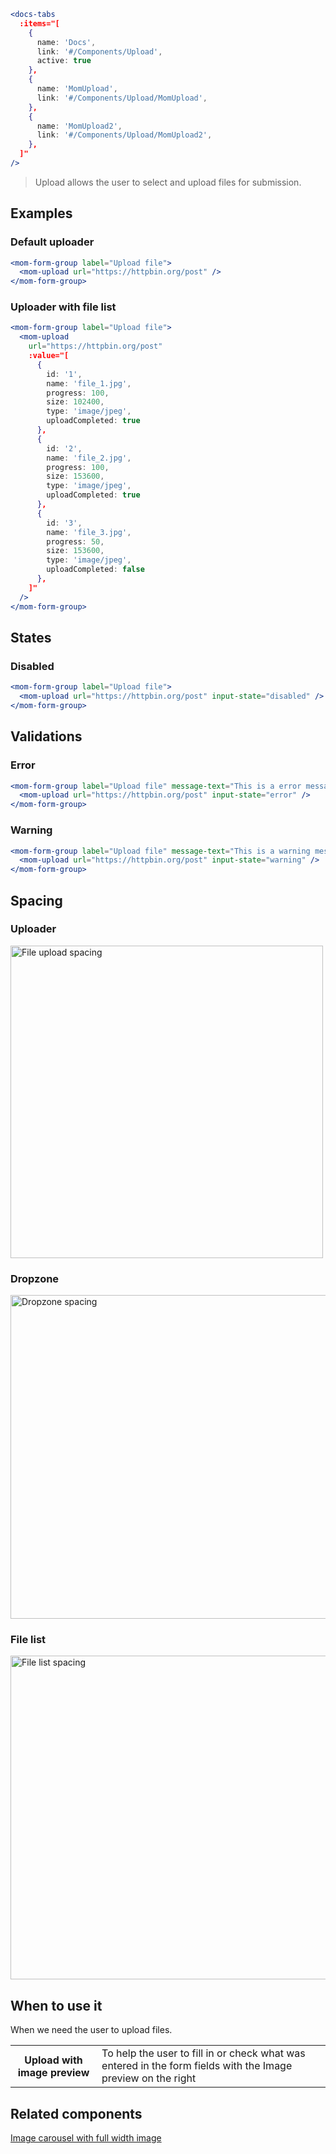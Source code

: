 ```jsx noeditor
<docs-tabs
  :items="[
    {
      name: 'Docs',
      link: '#/Components/Upload',
      active: true
    },
    {
      name: 'MomUpload',
      link: '#/Components/Upload/MomUpload',
    },
    {
      name: 'MomUpload2',
      link: '#/Components/Upload/MomUpload2',
    },
  ]"
/>
```

> Upload allows the user to select and upload files for submission.

## Examples

### Default uploader

```jsx noeditor
<mom-form-group label="Upload file">
  <mom-upload url="https://httpbin.org/post" />
</mom-form-group>
```

### Uploader with file list

```jsx noeditor
<mom-form-group label="Upload file">
  <mom-upload
    url="https://httpbin.org/post"
    :value="[
      {
        id: '1',
        name: 'file_1.jpg',
        progress: 100,
        size: 102400,
        type: 'image/jpeg',
        uploadCompleted: true
      },
      {
        id: '2',
        name: 'file_2.jpg',
        progress: 100,
        size: 153600,
        type: 'image/jpeg',
        uploadCompleted: true
      },
      {
        id: '3',
        name: 'file_3.jpg',
        progress: 50,
        size: 153600,
        type: 'image/jpeg',
        uploadCompleted: false
      },
    ]"
  />
</mom-form-group>
```

## States

### Disabled

```jsx noeditor
<mom-form-group label="Upload file">
  <mom-upload url="https://httpbin.org/post" input-state="disabled" />
</mom-form-group>
```

## Validations

### Error

```jsx noeditor
<mom-form-group label="Upload file" message-text="This is a error message" input-state="error">
  <mom-upload url="https://httpbin.org/post" input-state="error" />
</mom-form-group>
```

### Warning

```jsx noeditor
<mom-form-group label="Upload file" message-text="This is a warning message" input-state="warning">
  <mom-upload url="https://httpbin.org/post" input-state="warning" />
</mom-form-group>
```

## Spacing

### Uploader

<img src="./images/components/upload/spacing@2x.png" alt="File upload spacing" style="width:500px;">

### Dropzone

<img src="./images/components/upload/spacing_dropzone@2x.png" alt="Dropzone spacing" style="width:518px;">

### File list

<img src="./images/components/upload/spacing_filelist@2x.png" alt="File list spacing" style="width:518px;">

## When to use it

When we need the user to upload files.

<table>
  <tbody>
    <tr>
        <th>Upload with image preview</th>
        <td>To help the user to fill in or check what was entered in the form fields with the Image preview on the right</td>
    </tr>
  </tbody>
</table>

## Related components

[Image carousel with full width image](#/Components/Image)

